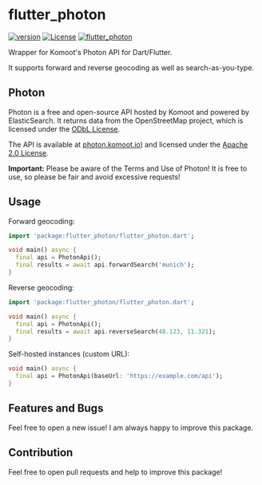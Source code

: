 # flutter_photon

[![version](https://img.shields.io/badge/version-0.2.1-green.svg)]()
[![License](https://img.shields.io/badge/License-Apache%202.0-blue.svg)](https://www.apache.org/licenses/LICENSE-2.0)
[![flutter_photon](https://img.shields.io/badge/pub.dev-v0.2.1-blue.svg)](https://pub.dev/packages/flutter_photon)

Wrapper for Komoot's Photon API for Dart/Flutter.

It supports forward and reverse geocoding as well as search-as-you-type.

## Photon

Photon is a free and open-source API hosted by Komoot and powered by ElasticSearch. It returns data from the OpenStreetMap project,
which is licensed under the [ODbL License](https://opendatacommons.org/licenses/odbl/).

The API is available at [photon.komoot.io](https://photon.komoot.io))
and licensed under the [Apache 2.0 License](https://www.apache.org/licenses/LICENSE-2.0).

**Important:** Please be aware of the Terms and Use of Photon! It is free to use, so please be fair and avoid excessive requests!

## Usage

Forward geocoding:
```dart
import 'package:flutter_photon/flutter_photon.dart';

void main() async {
  final api = PhotonApi();
  final results = await api.forwardSearch('munich');
}
```

Reverse geocoding:
```dart
import 'package:flutter_photon/flutter_photon.dart';

void main() async {
  final api = PhotonApi();
  final results = await api.reverseSearch(48.123, 11.321);
}
```

Self-hosted instances (custom URL):
```dart
void main() async {
  final api = PhotonApi(baseUrl: 'https://example.com/api');
}
```

## Features and Bugs

Feel free to open a new issue! I am always happy to improve this package.

## Contribution

Feel free to open pull requests and help to improve this package!
